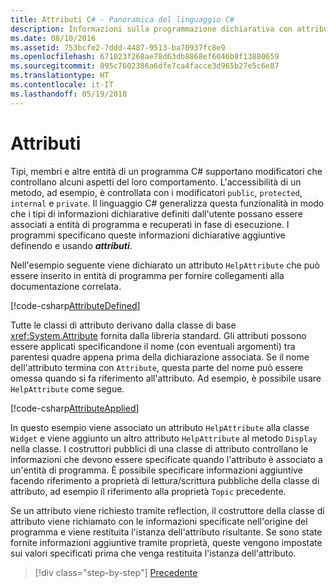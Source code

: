 ```yaml
---
title: Attributi C# - Panoramica del linguaggio C#
description: Informazioni sulla programmazione dichiarativa con attributi in C#
ms.date: 08/10/2016
ms.assetid: 753bcfe2-7ddd-4487-9513-ba70937fc8e9
ms.openlocfilehash: 671023f268ae78d63db8868ef6046b8f13880659
ms.sourcegitcommit: 895c7602386a6dfe7ca4facce3d965b27e5c6e87
ms.translationtype: HT
ms.contentlocale: it-IT
ms.lasthandoff: 05/19/2018
---
```

# <a name="attributes"></a>Attributi

Tipi, membri e altre entità di un programma C# supportano modificatori che controllano alcuni aspetti del loro comportamento. L'accessibilità di un metodo, ad esempio, è controllata con i modificatori `public`, `protected`, `internal` e `private`. Il linguaggio C# generalizza questa funzionalità in modo che i tipi di informazioni dichiarative definiti dall'utente possano essere associati a entità di programma e recuperati in fase di esecuzione. I programmi specificano queste informazioni dichiarative aggiuntive definendo e usando ***attributi***.

Nell'esempio seguente viene dichiarato un attributo `HelpAttribute` che può essere inserito in entità di programma per fornire collegamenti alla documentazione correlata.

[!code-csharp[AttributeDefined](../../../samples/snippets/csharp/tour/attributes/Program.cs#L3-L20)]

Tutte le classi di attributo derivano dalla classe di base <xref:System.Attribute> fornita dalla libreria standard. Gli attributi possono essere applicati specificandone il nome (con eventuali argomenti) tra parentesi quadre appena prima della dichiarazione associata. Se il nome dell'attributo termina con `Attribute`, questa parte del nome può essere omessa quando si fa riferimento all'attributo. Ad esempio, è possibile usare `HelpAttribute` come segue.

[!code-csharp[AttributeApplied](../../../samples/snippets/csharp/tour/attributes/Program.cs#L22-L28)]

In questo esempio viene associato un attributo `HelpAttribute` alla classe `Widget` e viene aggiunto un altro attributo `HelpAttribute` al metodo `Display` nella classe. I costruttori pubblici di una classe di attributo controllano le informazioni che devono essere specificate quando l'attributo è associato a un'entità di programma. È possibile specificare informazioni aggiuntive facendo riferimento a proprietà di lettura/scrittura pubbliche della classe di attributo, ad esempio il riferimento alla proprietà `Topic` precedente.

Se un attributo viene richiesto tramite reflection, il costruttore della classe di attributo viene richiamato con le informazioni specificate nell'origine del programma e viene restituita l'istanza dell'attributo risultante. Se sono state fornite informazioni aggiuntive tramite proprietà, queste vengono impostate sui valori specificati prima che venga restituita l'istanza dell'attributo.

>[!div class="step-by-step"]
[Precedente](delegates.md)

